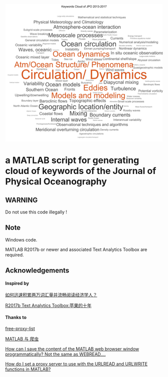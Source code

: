 ![wordcloud_jpo_keywords_2013-2017](https://github.com/chouj/JPO_CloudofKeywords/blob/master/wordcloud_jpo_keywords_2013-2017.jpg)

# a MATLAB script for generating cloud of keywords of the Journal of Physical Oceanography

## WARNING
Do not use this code illegally !

## Note
Windows code.

MATLAB R2017b or newer and associated Text Analytics Toolbox are required.

## Acknowledgements

#### Inspired by 

[如何迅速积累两万词汇量并流畅阅读经济学人？](https://zhuanlan.zhihu.com/p/20713896)

[R2017b Text Analytics Toolbox:苹果的十年](https://zhuanlan.zhihu.com/p/31054652)


#### Thanks to

[free-proxy-list](https://github.com/a2u/free-proxy-list)

[MATLAB 与 爬虫](https://zhuanlan.zhihu.com/p/35372205)

[How can I save the content of the MATLAB web browser window programmatically? Not the same as WEBREAD....](https://ww2.mathworks.cn/matlabcentral/answers/276583-how-can-i-save-the-content-of-the-matlab-web-browser-window-programmatically-not-the-same-as-webrea)

[How do I set a proxy server to use with the URLREAD and URLWRITE functions in MATLAB?](https://ww2.mathworks.cn/matlabcentral/answers/94117-how-do-i-set-a-proxy-server-to-use-with-the-urlread-and-urlwrite-functions-in-matlab)
